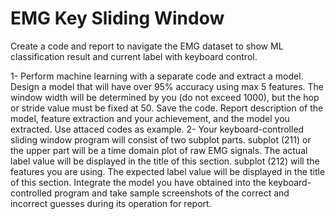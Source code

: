 # EMG Key Sliding Window
Create a code and report to navigate the EMG dataset to show ML classification result and current label with keyboard control.

1- Perform machine learning with a separate code and extract a model. Design a model that will have over 95% accuracy using max 5 features. The window width will be determined by you (do not exceed 1000), but the hop or stride value must be fixed at 50. Save the code. Report description of the model, feature extraction and your achievement, and the model you extracted. Use attaced codes as example.
2- Your keyboard-controlled sliding window program will consist of two subplot parts. subplot (211) or the upper part will be a time domain plot of raw EMG signals. The actual label value will be displayed in the title of this section. subplot (212) will the features you are using. The expected label value will be displayed in the title of this section. Integrate the model you have obtained into the keyboard-controlled program and take sample screenshots of the correct and incorrect guesses during its operation for report.
